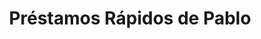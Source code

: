 ---
title: "Préstamos Rápidos de Pablo"
url: /south-salt-lake/prestamos-rapidos-de-pablo/
shop: Leiher
---